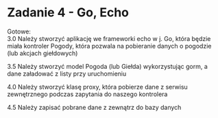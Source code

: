 # Zadanie 4 - Go, Echo

Gotowe:\
3.0 Należy stworzyć aplikację we frameworki echo w j. Go, która będzie
miała kontroler Pogody, która pozwala na pobieranie danych o pogodzie
(lub akcjach giełdowych)

3.5 Należy stworzyć model Pogoda (lub Giełda) wykorzystując gorm, a
dane załadować z listy przy uruchomieniu

4.0 Należy stworzyć klasę proxy, która pobierze dane z serwisu
zewnętrznego podczas zapytania do naszego kontrolera

4.5 Należy zapisać pobrane dane z zewnątrz do bazy danych